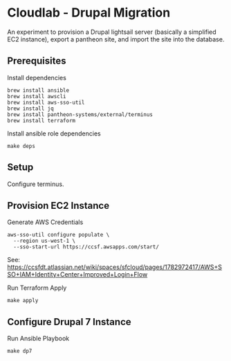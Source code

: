 # Cloudlab - Drupal Migration

An experiment to provision a Drupal lightsail server (basically a simplified EC2 instance), export a pantheon site, and import the site into the database.

## Prerequisites

Install dependencies

```
brew install ansible
brew install awscli
brew install aws-sso-util
brew install jq
brew install pantheon-systems/external/terminus
brew install terraform
```

Install ansible role dependencies

```
make deps
```

## Setup

Configure terminus.

## Provision EC2 Instance

Generate AWS Credentials

```
aws-sso-util configure populate \
  --region us-west-1 \
  --sso-start-url https://ccsf.awsapps.com/start/
```

See: https://ccsfdt.atlassian.net/wiki/spaces/sfcloud/pages/1782972417/AWS+SSO+IAM+Identity+Center+Improved+Login+Flow

Run Terraform Apply

```
make apply
```

## Configure Drupal 7 Instance

Run Ansible Playbook

```
make dp7
```
